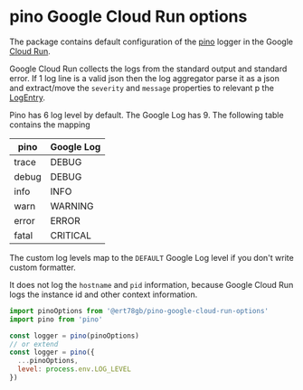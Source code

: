 # pino Google Cloud Run options

The package contains default configuration of the [pino](https://github.com/pinojs/pino) logger in the
Google [Cloud Run](https://cloud.google.com/run).

Google Cloud Run collects the logs from the standard output and standard error. If 1 log line is a valid json then the
log aggregator parse it as a json and extract/move the `severity` and `message` properties to relevant p
the [LogEntry](https://cloud.google.com/logging/docs/reference/v2/rest/v2/LogEntry).

Pino has 6 log level by default. The Google Log has 9. The following table contains the mapping

| pino  | Google Log |
|-------|------------|
| trace | DEBUG      |
| debug | DEBUG      |
| info  | INFO       |
| warn  | WARNING    |
| error | ERROR      |
| fatal | CRITICAL   |

The custom log levels map to the `DEFAULT` Google Log level if you don't write custom formatter.

It does not log the `hostname` and `pid` information, because Google Cloud Run logs the instance id and other context
information.

```javascript
import pinoOptions from '@ert78gb/pino-google-cloud-run-options'
import pino from 'pino'

const logger = pino(pinoOptions)
// or extend
const logger = pino({
  ...pinoOptions,
  level: process.env.LOG_LEVEL
})
```

